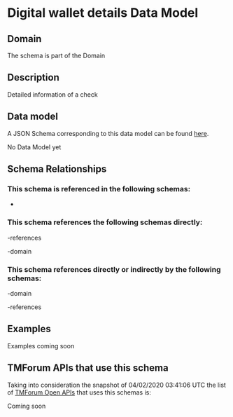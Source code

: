 # Digital wallet details Data Model

## Domain

The  schema is part of the  Domain

## Description

Detailed information of a check

## Data model

A JSON Schema corresponding to this data model can be found
[here](https://github.com/tmforum-rand/schemas/blob/candidates/Customer/DigitalWalletDetails.schema.json).

No Data Model yet

## Schema Relationships

### This schema is referenced in the following schemas:

-

### This schema references the following schemas directly:

-references

-domain

### This schema references directly or indirectly by the following schemas:

-domain

-references



## Examples

Examples coming soon

## TMForum APIs that use this schema

Taking into consideration the snapshot of 04/02/2020 03:41:06 UTC the list of [TMForum Open APIs](https://www.tmforum.org/open-apis/) that uses this schemas is:

Coming soon